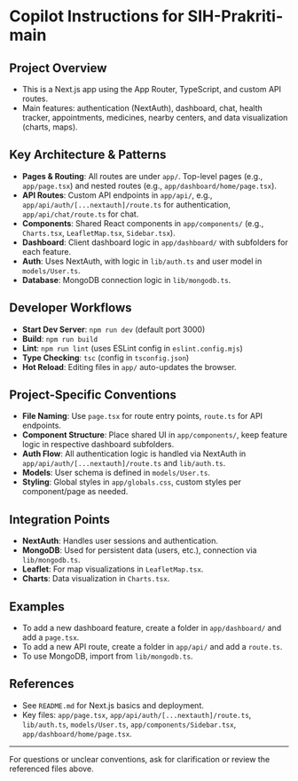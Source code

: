 # Copilot Instructions for SIH-Prakriti-main

## Project Overview
- This is a Next.js app using the App Router, TypeScript, and custom API routes.
- Main features: authentication (NextAuth), dashboard, chat, health tracker, appointments, medicines, nearby centers, and data visualization (charts, maps).

## Key Architecture & Patterns
- **Pages & Routing**: All routes are under `app/`. Top-level pages (e.g., `app/page.tsx`) and nested routes (e.g., `app/dashboard/home/page.tsx`).
- **API Routes**: Custom API endpoints in `app/api/`, e.g., `app/api/auth/[...nextauth]/route.ts` for authentication, `app/api/chat/route.ts` for chat.
- **Components**: Shared React components in `app/components/` (e.g., `Charts.tsx`, `LeafletMap.tsx`, `Sidebar.tsx`).
- **Dashboard**: Client dashboard logic in `app/dashboard/` with subfolders for each feature.
- **Auth**: Uses NextAuth, with logic in `lib/auth.ts` and user model in `models/User.ts`.
- **Database**: MongoDB connection logic in `lib/mongodb.ts`.

## Developer Workflows
- **Start Dev Server**: `npm run dev` (default port 3000)
- **Build**: `npm run build`
- **Lint**: `npm run lint` (uses ESLint config in `eslint.config.mjs`)
- **Type Checking**: `tsc` (config in `tsconfig.json`)
- **Hot Reload**: Editing files in `app/` auto-updates the browser.

## Project-Specific Conventions
- **File Naming**: Use `page.tsx` for route entry points, `route.ts` for API endpoints.
- **Component Structure**: Place shared UI in `app/components/`, keep feature logic in respective dashboard subfolders.
- **Auth Flow**: All authentication logic is handled via NextAuth in `app/api/auth/[...nextauth]/route.ts` and `lib/auth.ts`.
- **Models**: User schema is defined in `models/User.ts`.
- **Styling**: Global styles in `app/globals.css`, custom styles per component/page as needed.

## Integration Points
- **NextAuth**: Handles user sessions and authentication.
- **MongoDB**: Used for persistent data (users, etc.), connection via `lib/mongodb.ts`.
- **Leaflet**: For map visualizations in `LeafletMap.tsx`.
- **Charts**: Data visualization in `Charts.tsx`.

## Examples
- To add a new dashboard feature, create a folder in `app/dashboard/` and add a `page.tsx`.
- To add a new API route, create a folder in `app/api/` and add a `route.ts`.
- To use MongoDB, import from `lib/mongodb.ts`.

## References
- See `README.md` for Next.js basics and deployment.
- Key files: `app/page.tsx`, `app/api/auth/[...nextauth]/route.ts`, `lib/auth.ts`, `models/User.ts`, `app/components/Sidebar.tsx`, `app/dashboard/home/page.tsx`.

---
For questions or unclear conventions, ask for clarification or review the referenced files above.